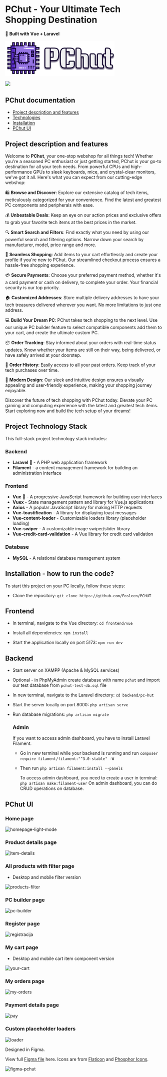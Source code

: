 # PChut - Your Ultimate Tech Shopping Destination

🚀 **Built with Vue + Laravel**

<img src="https://github.com/Fosleen/PCHUT/blob/main/frontend/vue/src/assets/logo_new.png" alt="pchut-logo" style="width:350px"/>


<p align="center">

[<img src="https://img.youtube.com/vi/Y4T0aCTp1qI/hqdefault.jpg"/>](https://youtu.be/Y4T0aCTp1qI)

</p>

## PChut documentation

<ul>
  <li><a href="#description">Project description and features</a></li>
  <li><a href="#technologies">Technologies</a></li>
  <li><a href="#installation">Installation</a></li>
  <li><a href="#ui">PChut UI</a></li>
</ul>

## Project description and features
<div id="description">
  
Welcome to **PChut**, your one-stop webshop for all things tech! Whether you're a seasoned PC enthusiast or just getting started, PChut is your go-to destination for all your tech needs. From powerful CPUs and high-performance GPUs to sleek keyboards, mice, and crystal-clear monitors, we've got it all. Here's what you can expect from our cutting-edge webshop:</div>

🛍️ **Browse and Discover**: Explore our extensive catalog of tech items, meticulously categorized for your convenience. Find the latest and greatest PC components and peripherals with ease.

💰 **Unbeatable Deals**: Keep an eye on our action prices and exclusive offers to grab your favorite tech items at the best prices in the market.

🔍 **Smart Search and Filters**: Find exactly what you need by using our powerful search and filtering options. Narrow down your search by manufacturer, model, price range and more.

🛒 **Seamless Shopping**: Add items to your cart effortlessly and create your profile if you're new to PChut. Our streamlined checkout process ensures a hassle-free shopping experience.

💳 **Secure Payments**: Choose your preferred payment method, whether it's a card payment or cash on delivery, to complete your order. Your financial security is our top priority.

🏠 **Customized Addresses**: Store multiple delivery addresses to have your tech treasures delivered wherever you want. No more limitations to just one address.

💻 **Build Your Dream PC**: PChut takes tech shopping to the next level. Use our unique PC builder feature to select compatible components add them to your cart, and create the ultimate custom PC.

📦 **Order Tracking**: Stay informed about your orders with real-time status updates. Know whether your items are still on their way, being delivered, or have safely arrived at your doorstep.

📜 **Order History**: Easily access to all your past orders. Keep track of your tech purchases over time.

🎨 **Modern Design**: Our sleek and intuitive design ensures a visually appealing and user-friendly experience, making your shopping journey enjoyable.


Discover the future of tech shopping with PChut today. Elevate your PC gaming and computing experience with the latest and greatest tech items. Start exploring now and build the tech setup of your dreams!

## Project Technology Stack
<div id="technologies"></div>

This full-stack project technology stack includes:

### Backend
- **Laravel** 💙 - A PHP web application framework
- **Filament** - a content management framework for building an administration interface

### Frontend
- **Vue** 💚 - A progressive JavaScript framework for building user interfaces
- **Vuex** - State management pattern and library for Vue.js applications
- **Axios** - A popular JavaScript library for making HTTP requests
- **Vue-toastification** - A library for displaying toast messages
- **Vue-content-loader** - Customizable loaders library (placeholder loading) 
- **Vue-swiper** - A customizable image swiper/slider library
- **Vue-credit-card-validation** - A Vue library for credit card validation


### Database 
- **MySQL** - A relational database management system

## Installation - how to run the code?
<div id="installation">To start this project on your PC locally, follow these steps:</div>

 + Clone the repository:
`git clone https://github.com/Fosleen/PCHUT`

## Frontend

 + In terminal, navigate to the Vue directory:
`cd frontend/vue`
   
+ Install all dependencies: `npm install`
   
+ Start the application locally on port 5173: `npm run dev`

## Backend

+ Start server on XAMPP (Apache & MySQL services)

+ Optional - in PhpMyAdmin create database with name `pchut` and import our test database from `pchut-test-db.sql` file 
   
+ In new terminal, navigate to the Laravel directory: `cd backend/pc-hut`

+ Start the server locally on port 8000: `php artisan serve`
  
+ Run database migrations: `php artisan migrate`

  ### Admin

  If you want to access admin dashboard, you have to install Laravel Filament.

  + Go in new terminal while your backend is running and run `composer require filament/filament:"^3.0-stable" -W`
  + Then run `php artisan filament:install --panels`

    To access admin dashboard, you need to create a user in terminal: `php artisan make:filament-user`
    On admin dashboard, you can do CRUD operations on database.
    

   
## PChut UI 
<div id="ui"></div>

### Home page
![homepage-light-mode](https://github.com/Fosleen/PCHUT/assets/90924342/baadbd08-5adc-48d5-a607-cc8ec41b676f)

### Product details page
![item-details](https://github.com/Fosleen/PCHUT/assets/90924342/3b7d5460-f05f-4235-add1-46461fd39624)

### All products with filter page
<ul>
  <li>Desktop and mobile filter version</li>
</ul>

![products-filter](https://github.com/Fosleen/PCHUT/assets/90924342/e2412626-0acc-4362-bec7-f08ccb7a0b94)

### PC builder page
![pc-builder](https://github.com/Fosleen/PCHUT/assets/90924342/f4fb13e7-eab7-4b1c-9d0d-9db596217fcf)

### Register page
![registracija](https://github.com/Fosleen/PCHUT/assets/90924342/4b0ba9cd-257f-4de0-8fee-24f04f55d9ae)

### My cart page
<ul >
  <li>Desktop and mobile cart item component version</li>
</ul>

![your-cart](https://github.com/Fosleen/PCHUT/assets/90924342/91722bdd-b04d-4102-91ca-d1ac2a28c4ab)

### My orders page
![my-orders](https://github.com/Fosleen/PCHUT/assets/90924342/aa6c23c4-f546-4c06-b5c0-54389bcbdaa9)

### Payment details page
![pay](https://github.com/Fosleen/PCHUT/assets/90924342/e543772b-02e3-4b62-aba1-6da464ec62b4)

### Custom placeholder loaders
![loader](https://github.com/Fosleen/PCHUT/assets/90924342/b0bdfc45-8f84-4df8-b678-6c8e7e575323)

Designed in Figma. 

View full <a href="https://www.figma.com/file/lA4N5GedLbQclZw7Efdm66/pc-shop?type=design&node-id=316%3A658&mode=design&t=9KewY6DbBizPOCBv-1">Figma file</a> here. Icons are from <a href="https://www.flaticon.com/">Flaticon</a> and <a href="https://phosphoricons.com/">Phosphor Icons</a>.

![figma-pchut](https://github.com/Fosleen/PCHUT/assets/90924342/bc019d82-c58a-4739-97d0-3c729771a574)
